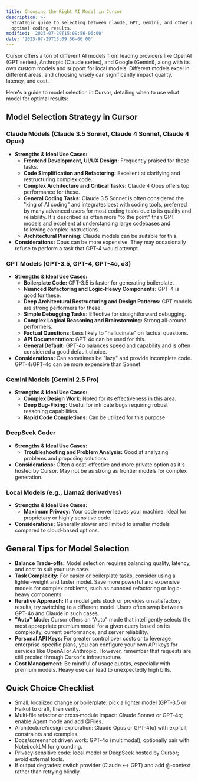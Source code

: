 ```yaml
---
title: Choosing the Right AI Model in Cursor
description: >-
  Strategic guide to selecting between Claude, GPT, Gemini, and other models for
  optimal coding results.
modified: '2025-07-29T15:09:56-06:00'
date: '2025-07-29T15:09:56-06:00'
---
```


Cursor offers a ton of different AI models from leading providers like OpenAI (GPT series), Anthropic (Claude series), and Google (Gemini), along with its own custom models and support for local models. Different models excel in different areas, and choosing wisely can significantly impact quality, latency, and cost.

Here's a guide to model selection in Cursor, detailing when to use what model for optimal results:

## **Model Selection Strategy in Cursor**

### Claude Models (Claude 3.5 Sonnet, Claude 4 Sonnet, Claude 4 Opus)

- **Strengths & Ideal Use Cases:**
  - **Frontend Development, UI/UX Design:** Frequently praised for these tasks.
  - **Code Simplification and Refactoring:** Excellent at clarifying and restructuring complex code.
  - **Complex Architecture and Critical Tasks:** Claude 4 Opus offers top performance for these.
  - **General Coding Tasks:** Claude 3.5 Sonnet is often considered the "king of AI coding" and integrates best with coding tools, preferred by many advanced users for most coding tasks due to its quality and reliability. It's described as often more "to the point" than GPT models and excellent at understanding large codebases and following complex instructions.
  - **Architectural Planning:** Claude models can be suitable for this.
- **Considerations:** Opus can be more expensive. They may occasionally refuse to perform a task that GPT-4 would attempt.

### GPT Models (GPT-3.5, GPT-4, GPT-4o, o3)

- **Strengths & Ideal Use Cases:**
  - **Boilerplate Code:** GPT-3.5 is faster for generating boilerplate.
  - **Nuanced Refactoring and Logic-Heavy Components:** GPT-4 is good for these.
  - **Deep Architectural Restructuring and Design Patterns:** GPT models are strong performers for these.
  - **Simple Debugging Tasks:** Effective for straightforward debugging.
  - **Complex Logical Reasoning and Brainstorming:** Strong all-around performers.
  - **Factual Questions:** Less likely to "hallucinate" on factual questions.
  - **API Documentation:** GPT-4o can be used for this.
  - **General Default:** GPT-4o balances speed and capability and is often considered a good default choice.
- **Considerations:** Can sometimes be "lazy" and provide incomplete code. GPT-4/GPT-4o can be more expensive than Sonnet.

### Gemini Models (Gemini 2.5 Pro)

- **Strengths & Ideal Use Cases:**
  - **Complex Design Work:** Noted for its effectiveness in this area.
  - **Deep Bug-Fixing:** Useful for intricate bugs requiring robust reasoning capabilities.
  - **Rapid Code Completions:** Can be utilized for this purpose.

### DeepSeek Coder

- **Strengths & Ideal Use Cases:**
  - **Troubleshooting and Problem Analysis:** Good at analyzing problems and proposing solutions.
- **Considerations:** Often a cost-effective and more private option as it's hosted by Cursor. May not be as strong as frontier models for complex generation.

### Local Models (e.g., Llama2 derivatives)

- **Strengths & Ideal Use Cases:**
  - **Maximum Privacy:** Your code never leaves your machine. Ideal for proprietary or highly sensitive code.
- **Considerations:** Generally slower and limited to smaller models compared to cloud-based options.

## **General Tips for Model Selection**

- **Balance Trade-offs:** Model selection requires balancing quality, latency, and cost to suit your use case.
- **Task Complexity:** For easier or boilerplate tasks, consider using a lighter-weight and faster model. Save more powerful and expensive models for complex problems, such as nuanced refactoring or logic-heavy components.
- **Iterative Approach:** If a model gets stuck or provides unsatisfactory results, try switching to a different model. Users often swap between GPT-4o and Claude in such cases.
- **"Auto" Mode:** Cursor offers an "Auto" mode that intelligently selects the most appropriate premium model for a given query based on its complexity, current performance, and server reliability.
- **Personal API Keys:** For greater control over costs or to leverage enterprise-specific plans, you can configure your own API keys for services like OpenAI or Anthropic. However, remember that requests are still proxied through Cursor's infrastructure.
- **Cost Management:** Be mindful of usage quotas, especially with premium models. Heavy use can lead to unexpectedly high bills.

## Quick Choice Checklist

- Small, localized change or boilerplate: pick a lighter model (GPT‑3.5 or Haiku) to draft, then verify.
- Multi‑file refactor or cross‑module impact: Claude Sonnet or GPT‑4o; enable Agent mode and add @Files.
- Architecture/design exploration: Claude Opus or GPT‑4(o) with explicit constraints and examples.
- Docs/screenshot driven work: GPT‑4o (multimodal), optionally pair with NotebookLM for grounding.
- Privacy‑sensitive code: local model or DeepSeek hosted by Cursor; avoid external tools.
- If output degrades: switch provider (Claude ↔ GPT) and add @‑context rather than retrying blindly.
